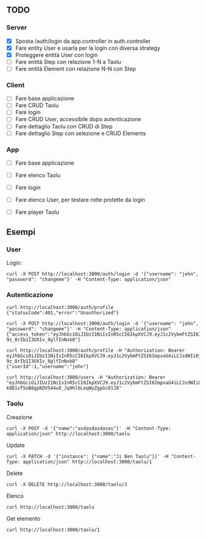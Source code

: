 ## TODO
### Server
- [x] Sposta /auth/login da app.controller in auth.controller
- [x] Fare entity User e usarla per la login con diversa strategy
- [x] Proteggere entità User con login
- [ ] Fare entità Step con relazione 1-N a Taolu
- [ ] Fare entità Element con relazione N-N con Step

### Client
- [ ] Fare base applicazione
- [ ] Fare CRUD Taolu
- [ ] Fare login
- [ ] Fare CRUD User, accessibile dopo autenticazione
- [ ] Fare dettaglio Taolu con CRUD di Step
- [ ] Fare dettaglio Step con selezione e CRUD Elements

### App
- [ ] Fare base applicazione
- [ ] Fare elenco Taolu
- [ ] Fare login
- [ ] Fare elenco User, per testare rotte protette da login
- [ ] Fare player Taolu



## Esempi


### User
Login:
```
curl -X POST http://localhost:3000/auth/login -d '{"username": "john", "password": "changeme"}' -H "Content-Type: application/json"
```


### Autenticazione
```
curl http://localhost:3000/auth/profile
{"statusCode":401,"error":"Unauthorized"}

curl -X POST http://localhost:3000/auth/login -d '{"username": "john", "password": "changeme"}' -H "Content-Type: application/json"
{"access_token":"eyJhbGciOiJIUzI1NiIsInR5cCI6IkpXVCJ9.eyJ1c2VybmFtZSI6ImpvaG4iLCJzdWIiOjEsImlhdCI6MTU4NTA5NDMyMywiZXhwIjoxNTg1MDk0OTIzfQ.-6o4r2trgtdTYtZus-9z_8rIb1I3UXIv_8glfInNxb8"}

curl http://localhost:3000/auth/profile -H "Authorization: Bearer eyJhbGciOiJIUzI1NiIsInR5cCI6IkpXVCJ9.eyJ1c2VybmFtZSI6ImpvaG4iLCJzdWIiOjEsImlhdCI6MTU4NTA5NDMyMywiZXhwIjoxNTg1MDk0OTIzfQ.-6o4r2trgtdTYtZus-9z_8rIb1I3UXIv_8glfInNxb8"
{"userId":1,"username":"john"}

curl http://localhost:3000/users -H "Authorization: Bearer "eyJhbGciOiJIUzI1NiIsInR5cCI6IkpXVCJ9.eyJ1c2VybmFtZSI6ImpvaG4iLCJzdWIiOjEsImlhdCI6MTU4NTQwNDUzNiwiZXhwIjoxNTg1NDA1MTM2fQ.c-k8D1vT5oB8gpKDV544xO_Jq9hlbLeqWyZgpGc01J8"
```


### Taolu

Creazione
```
curl -X POST -d '{"name":"asdasdasdasas"}' -H "Content-Type: application/json" http://localhost:3000/taolu
```

Update
```
curl -X PATCH -d '{"instance": {"name":"Ji Ben Taolu"}}' -H "Content-Type: application/json" http://localhost:3000/taolu/1
```

Delete
```
curl -X DELETE http://localhost:3000/taolu/3
```


Elenco
```
curl http://localhost:3000/taolu 
```

Get elemento
```
curl http://localhost:3000/taolu/1 
```
